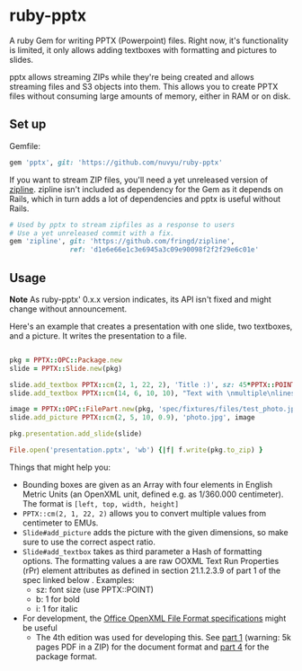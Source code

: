 # ruby-pptx

A ruby Gem for writing PPTX (Powerpoint) files. Right now, it's functionality is limited, it only allows adding textboxes with formatting and pictures to slides.

pptx allows streaming ZIPs while they're being created and allows streaming files and S3 objects into them. This allows you to create PPTX files without consuming large amounts of memory, either in RAM or on disk.

## Set up

Gemfile:

```ruby
gem 'pptx', git: 'https://github.com/nuvyu/ruby-pptx'
```

If you want to stream ZIP files, you'll need a yet unreleased version of [zipline](https://github.com/fringd/zipline). zipline isn't included as dependency for the Gem as it depends on Rails, which in turn adds a lot of dependencies and pptx is useful without Rails.

```ruby
# Used by pptx to stream zipfiles as a response to users
# Use a yet unreleased commit with a fix.
gem 'zipline', git: 'https://github.com/fringd/zipline',
               ref: 'd1e6e66e1c3e6945a3c09e90098f2f2f29e6c01e'
```

## Usage

**Note** As ruby-pptx' 0.x.x version indicates, its API isn't fixed and might change without announcement.

Here's an example that creates a presentation with one slide, two textboxes, and a picture. It writes the presentation to a file.

```ruby

pkg = PPTX::OPC::Package.new
slide = PPTX::Slide.new(pkg)

slide.add_textbox PPTX::cm(2, 1, 22, 2), 'Title :)', sz: 45*PPTX::POINT
slide.add_textbox PPTX::cm(14, 6, 10, 10), "Text with \nmultiple\nlines"

image = PPTX::OPC::FilePart.new(pkg, 'spec/fixtures/files/test_photo.jpg')
slide.add_picture PPTX::cm(2, 5, 10, 0.9), 'photo.jpg', image

pkg.presentation.add_slide(slide)

File.open('presentation.pptx', 'wb') {|f| f.write(pkg.to_zip) }
```

Things that might help you:

* Bounding boxes are given as an Array with four elements in English Metric Units (an OpenXML unit, defined e.g. as 1/360.000 centimeter). The format is `[left, top, width, height]`
* `PPTX::cm(2, 1, 22, 2)` allows you to convert multiple values from centimeter to EMUs.
* `Slide#add_picture` adds the picture with the given dimensions, so make sure to use the correct aspect ratio.
* `Slide#add_textbox` takes as third parameter a Hash of formatting options. The formatting values a are raw OOXML Text Run Properties (rPr) element attributes as defined in section 21.1.2.3.9 of part 1 of the spec linked below . Examples:
    * sz: font size (use PPTX::POINT)
    * b: 1 for bold
    * i: 1 for italic
* For development, the [Office OpenXML File Format specifications](http://www.ecma-international.org/publications/standards/Ecma-376.htm) might be useful
    - The 4th edition was used for developing this. See [part 1](http://www.ecma-international.org/publications/files/ECMA-ST/ECMA-376,%20Fourth%20Edition,%20Part%201%20-%20Fundamentals%20And%20Markup%20Language%20Reference.zip) (warning: 5k pages PDF in a ZIP) for the document format and [part 4](http://www.ecma-international.org/publications/files/ECMA-ST/ECMA-376,%20Fourth%20Edition,%20Part%202%20-%20Open%20Packaging%20Conventions.zip) for the package format.

